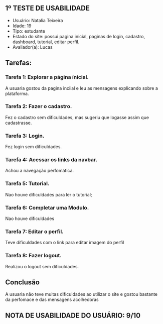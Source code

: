 ## 1º TESTE DE USABILIDADE

- Usuário: Natalia Teixeira
- Idade: 19
- Tipo: estudante
- Estado do site: possui pagina inicial, paginas de login, cadastro, dashboard, tutorial, editar perfil.
- Avaliador(a): Lucas

## Tarefas:

### Tarefa 1: Explorar a página ínicial.

A usuaria gostou da pagina inciial e leu as mensagens explicando sobre a plataforma.

### Tarefa 2: Fazer o cadastro.

Fez o cadastro sem dificuldades, mas sugeriu que logasse assim que cadastrasse.

### Tarefa 3: Login.

Fez login sem dificuldades.

### Tarefa 4: Acessar os links da navbar.

Achou a navegação perfomática.

### Tarefa 5: Tutorial.

Nao houve dificuldades para ler o tutorial;

### Tarefa 6: Completar uma Modulo.

Nao  houve dificuldades

### Tarefa 7: Editar o perfil.

Teve dificuldades com o link para editar imagem do perfil

### Tarefa 8: Fazer logout.

Realizou o logout sem dificuldades.

## Conclusão

A usuaria não teve muitas dificuldades ao utilizar o site e gostou bastante da perfomace e das mensagens acolhedoras

## NOTA DE USABILIDADE DO USUÁRIO: 9/10
